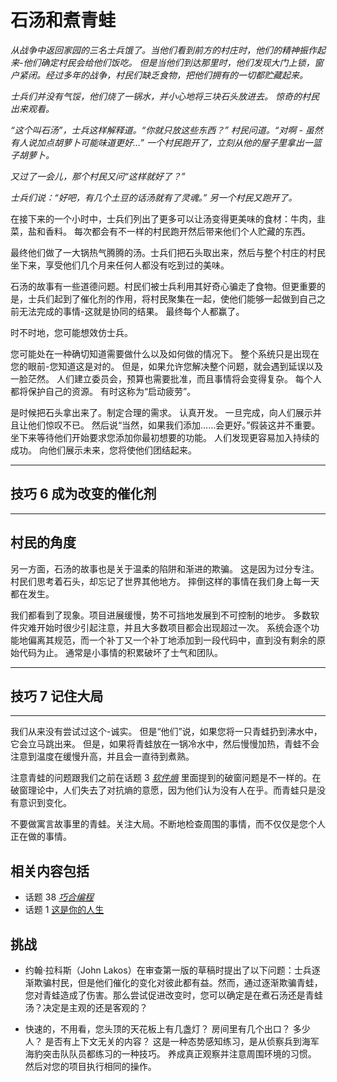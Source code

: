 # 石汤和煮青蛙

_从战争中返回家园的三名士兵饿了。当他们看到前方的村庄时，他们的精神振作起来-他们确定村民会给他们饭吃。 但是当他们到达那里时，他们发现大门上锁，窗户紧闭。经过多年的战争，村民们缺乏食物，把他们拥有的一切都贮藏起来。_

_士兵们并没有气馁，他们烧了一锅水，并小心地将三块石头放进去。 惊奇的村民出来观看。_

_“这个叫石汤”，士兵这样解释道。“你就只放这些东西？” 村民问道。“对啊 -  虽然有人说加点胡萝卜可能味道更好...” 一个村民跑开了，立刻从他的屋子里拿出一篮子胡萝卜。_

_又过了一会儿，那个村民又问“这样就好了？”_

_士兵们说：“好吧，有几个土豆的话汤就有了灵魂。” 另一个村民又跑开了。_

在接下来的一个小时中，士兵们列出了更多可以让汤变得更美味的食材：牛肉，韭菜，盐和香料。 每次都会有不一样的村民跑开然后带来他们个人贮藏的东西。

最终他们做了一大锅热气腾腾的汤。士兵们把石头取出来，然后与整个村庄的村民坐下来，享受他们几个月来任何人都没有吃到过的美味。

石汤的故事有一些道德问题。村民们被士兵利用其好奇心骗走了食物。但更重要的是，士兵们起到了催化剂的作用，将村民聚集在一起，使他们能够一起做到自己之前无法完成的事情-这就是协同的结果。 最终每个人都赢了。

时不时地，您可能想效仿士兵。

您可能处在一种确切知道需要做什么以及如何做的情况下。 整个系统只是出现在您的眼前-您知道这是对的。 但是，如果允许您解决整个问题，就会遇到延误以及一脸茫然。 人们建立委员会，预算也需要批准，而且事情将会变得复杂。 每个人都将保护自己的资源。 有时这称为“启动疲劳”。

是时候把石头拿出来了。制定合理的需求。 认真开发。 一旦完成，向人们展示并且让他们惊叹不已。 然后说“当然，如果我们添加……会更好。”假装这并不重要。 坐下来等待他们开始要求您添加你最初想要的功能。 人们发现更容易加入持续的成功。 向他们展示未来，您将使他们团结起来。

---
## 技巧 6 成为改变的催化剂
---

## 村民的角度

另一方面，石汤的故事也是关于温柔的陷阱和渐进的欺骗。 这是因为过分专注。 村民们思考着石头，却忘记了世界其他地方。 摔倒这样的事情在我们身上每一天都在发生。

我们都看到了现象。项目进展缓慢，势不可挡地发展到不可控制的地步。 多数软件灾难开始时很少引起注意，并且大多数项目都会出现超过一次。 系统会逐个功能地偏离其规范，而一个补丁又一个补丁地添加到一段代码中，直到没有剩余的原始代码为止。 通常是小事情的积累破坏了士气和团队。

---
## 技巧 7 记住大局
---

我们从来没有尝试过这个-诚实。 但是“他们”说，如果您将一只青蛙扔到沸水中，它会立马跳出来。 但是，如果将青蛙放在一锅冷水中，然后慢慢加热，青蛙不会注意到温度在缓慢升高，并且会一直待到煮熟。

注意青蛙的问题跟我们之前在话题 3 [_软件熵_](./软件熵.md) 里面提到的破窗问题是不一样的。在破窗理论中，人们失去了对抗熵的意愿，因为他们认为没有人在乎。而青蛙只是没有意识到变化。

不要做寓言故事里的青蛙。关注大局。不断地检查周围的事情，而不仅仅是您个人正在做的事情。

## 相关内容包括

- 话题 38 [_巧合编程_](../Chapter7/巧合编程.md)
- 话题 1  [这是你的人生](./这是你的人生.md)

## 挑战

- 约翰·拉科斯（John Lakos）在审查第一版的草稿时提出了以下问题：士兵逐渐欺骗村民，但是他们催化的变化对彼此都有益。然而，通过逐渐欺骗青蛙，您对青蛙造成了伤害。那么尝试促进改变时，您可以确定是在煮石汤还是青蛙汤？决定是主观的还是客观的？

- 快速的，不用看，您头顶的天花板上有几盏灯？ 房间里有几个出口？ 多少人？ 是否有上下文无关的内容？ 这是一种态势感知练习，是从侦察兵到海军海豹突击队队员都练习的一种技巧。 养成真正观察并注意周围环境的习惯。 然后对您的项目执行相同的操作。
